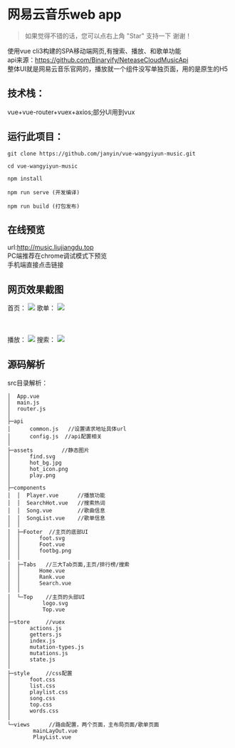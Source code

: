 # 网易云音乐web app

   > 如果觉得不错的话，您可以点右上角 "Star" 支持一下 谢谢！
  
  使用vue cli3构建的SPA移动端网页,有搜索、播放、和歌单功能 <br>
  api来源：https://github.com/Binaryify/NeteaseCloudMusicApi <br>
  整体UI就是网易云音乐官网的，播放就一个组件没写单独页面，用的是原生的H5<audio>
## 技术栈：
  vue+vue-router+vuex+axios;部分UI用到vux
## 运行此项目：
  
  ```
  git clone https://github.com/janyin/vue-wangyiyun-music.git
  
  cd vue-wangyiyun-music
  
  npm install
  
  npm run serve (开发编译)

  npm run build (打包发布)
  ```

## 在线预览
url:http://music.liujiangdu.top  <br>
PC端推荐在chrome调试模式下预览 <br>
手机端直接点击链接 <br>


## 网页效果截图
首页：
![](https://github.com/janyin/vue-wangyiyun-music/blob/master/screenshot/index.jpg)
歌单：
![](https://github.com/janyin/vue-wangyiyun-music/blob/master/screenshot/songlist.jpg) <br><br><br><br>
播放：
![](https://github.com/janyin/vue-wangyiyun-music/blob/master/screenshot/play.jpg)
搜索：
![](https://github.com/janyin/vue-wangyiyun-music/blob/master/screenshot/serach.jpg)

##  源码解析
src目录解析：

```
│  App.vue
│  main.js  
│  router.js
│  
├─api              
│      common.js   //设置请求地址具体url
│      config.js  //api配置相关
│      
├─assets         //静态图片
│      find.svg
│      hot_bg.jpg
│      hot_icon.png
│      play.png
│      
├─components
│  │  Player.vue      //播放功能
│  │  SearchHot.vue   //搜索热词
│  │  Song.vue        //歌曲信息
│  │  SongList.vue    //歌单信息
│  │  
│  ├─Footer  //主页的底部UI
│  │      foot.svg
│  │      Foot.vue
│  │      footbg.png
│  │      
│  ├─Tabs   //三大Tab页面,主页/排行榜/搜索
│  │      Home.vue
│  │      Rank.vue
│  │      Search.vue
│  │      
│  └─Top    //主页的头部UI
│          logo.svg
│          Top.vue
│          
├─store     //vuex
│      actions.js
│      getters.js
│      index.js
│      mutation-types.js
│      mutations.js
│      state.js
│      
├─style     //css配置
│      foot.css
│      list.css
│      playlist.css
│      song.css
│      top.css
│      words.css
│      
└─views      //路由配置，两个页面，主布局页面/歌单页面
        mainLayOut.vue
        PlayList.vue
```

